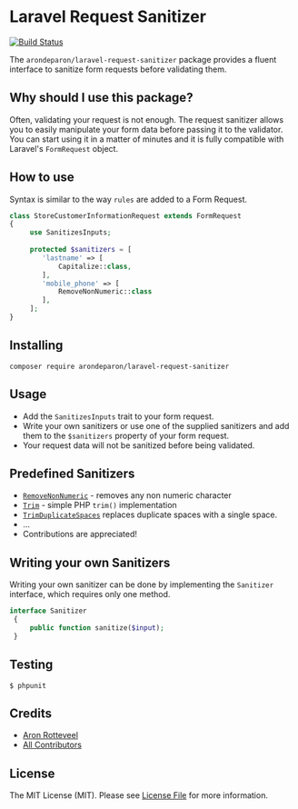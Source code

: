# Laravel Request Sanitizer

[![Build Status](https://travis-ci.org/ArondeParon/laravel-request-sanitizer.svg?branch=master)](https://travis-ci.org/ArondeParon/laravel-request-sanitizer)

The `arondeparon/laravel-request-sanitizer` package provides a fluent interface to sanitize form requests before validating them.

## Why should I use this package?

Often, validating your request is not enough. The request sanitizer allows you to easily 
manipulate your form data before passing it to the validator. You can start using it in a matter
of minutes and it is fully compatible with Laravel's `FormRequest` object.

## How to use

Syntax is similar to the way `rules` are added to a Form Request.

```php
class StoreCustomerInformationRequest extends FormRequest
{
     use SanitizesInputs;
     
     protected $sanitizers = [
        'lastname' => [
            Capitalize::class,
        ],
        'mobile_phone' => [
            RemoveNonNumeric::class
        ],
     ];
}
```

## Installing

`composer require arondeparon/laravel-request-sanitizer`

## Usage

- Add the `SanitizesInputs` trait to your form request.
- Write your own sanitizers or use one of the supplied sanitizers and add them to the `$sanitizers`
property of your form request.
- Your request data will not be sanitized before being validated.

## Predefined Sanitizers

- [`RemoveNonNumeric`](./src/Sanitizers/RemoveNonNumeric.php) - removes any non numeric character
- [`Trim`](./src/Sanitizers/Trim.php) - simple PHP `trim()` implementation
- [`TrimDuplicateSpaces`](./src/Sanitizers/TrimDuplicateSpaces.php) replaces duplicate spaces with a single space.
- ...
- Contributions are appreciated!

## Writing your own Sanitizers

Writing your own sanitizer can be done by implementing the `Sanitizer` interface, which requires only
one method.

```php
interface Sanitizer
 {
     public function sanitize($input);
 }
```

## Testing

`$ phpunit`

## Credits

- [Aron Rotteveel](https://github.com/arondeparon)
- [All Contributors](../../contributors)

## License

The MIT License (MIT). Please see [License File](LICENSE.md) for more information.
